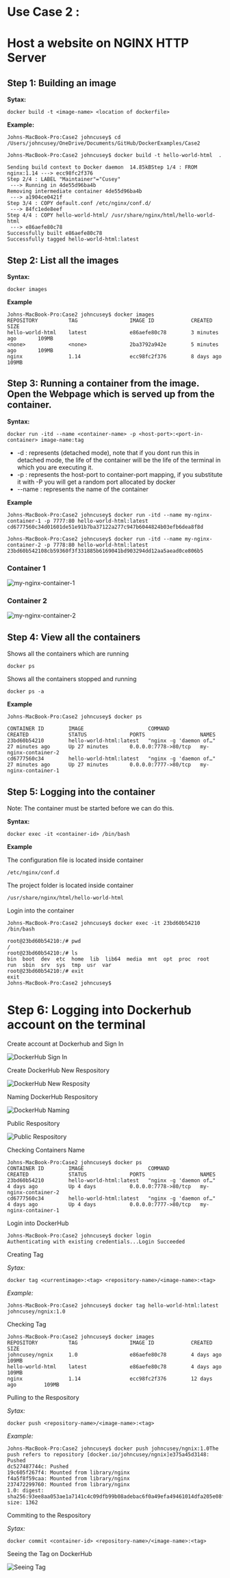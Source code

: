# Use Case 2 : 
# Host a website on NGINX HTTP Server

## Step 1: Building an image

**Sytax:**  

```
docker build -t <image-name> <location of dockerfile>
```
**Example:**

```
Johns-MacBook-Pro:Case2 johncusey$ cd /Users/johncusey/OneDrive/Documents/GitHub/DockerExamples/Case2

Johns-MacBook-Pro:Case2 johncusey$ docker build -t hello-world-html  .

Sending build context to Docker daemon  14.85kBStep 1/4 : FROM nginx:1.14 ---> ecc98fc2f376
Step 2/4 : LABEL "Maintainer"="Cusey"
 ---> Running in 4de55d96ba4b
Removing intermediate container 4de55d96ba4b
 ---> a1904ce0421f
Step 3/4 : COPY default.conf /etc/nginx/conf.d/
 ---> 84fc1ede8eef
Step 4/4 : COPY hello-world-html/ /usr/share/nginx/html/hello-world-html
 ---> e86aefe80c78
Successfully built e86aefe80c78
Successfully tagged hello-world-html:latest

```
## Step 2: List all the images
**Syntax:**   

```
docker images
```
**Example**   

```
Johns-MacBook-Pro:Case2 johncusey$ docker images
REPOSITORY          TAG                 IMAGE ID            CREATED             SIZE
hello-world-html    latest              e86aefe80c78        3 minutes ago       109MB
<none>              <none>              2ba3792a942e        5 minutes ago       109MB
nginx               1.14                ecc98fc2f376        8 days ago          109MB
```

## Step 3: Running a container from the image. Open the Webpage which is served up from the container.
**Syntax:**

```
docker run -itd --name <container-name> -p <host-port>:<port-in-container> image-name:tag
```

* -d : represents (detached mode), note that if you dont run this in detached mode, the life of the container will be the life of the terminal in which you are executing it.
* -p : represents the host-port to container-port mapping, if you substitute it with -P you will get a random port allocated by docker
* --name : represents the name of the container 

**Example**  

```
Johns-MacBook-Pro:Case2 johncusey$ docker run -itd --name my-nginx-container-1 -p 7777:80 hello-world-html:latest
cd6777560c34d01601de51e91b7ba37122a277c947b6044824b03efb6dea8f8d

Johns-MacBook-Pro:Case2 johncusey$ docker run -itd --name my-nginx-container-2 -p 7778:80 hello-world-html:latest
23bd60b542108cb59360f3f331885b6169041bd903294dd12aa5aead0ce806b5
```
### Container 1   

![my-nginx-container-1](https://github.com/cusey/ImageForWiki/blob/master/DockerExamples/Case2/my-nginx-container-1.png)

### Container 2

![my-nginx-container-2](https://github.com/cusey/ImageForWiki/blob/master/DockerExamples/Case2/my-nginx-container-2.png) 

## Step 4: View all the containers

Shows all the containers which are running
```
docker ps 
```
Shows all the containers stopped and running
```
docker ps -a
```

**Example**  

```
Johns-MacBook-Pro:Case2 johncusey$ docker ps

CONTAINER ID        IMAGE                     COMMAND                  CREATED             STATUS              PORTS                  NAMES
23bd60b54210        hello-world-html:latest   "nginx -g 'daemon of…"   27 minutes ago      Up 27 minutes       0.0.0.0:7778->80/tcp   my-nginx-container-2
cd6777560c34        hello-world-html:latest   "nginx -g 'daemon of…"   27 minutes ago      Up 27 minutes       0.0.0.0:7777->80/tcp   my-nginx-container-1
```

## Step 5: Logging into the container

Note: The container must be started before we can do this.

**Syntax:**   

```
docker exec -it <container-id> /bin/bash
```   

**Example**  

The configuration file is located inside container  

```
/etc/nginx/conf.d
```
The project folder is located inside container 

```
/usr/share/nginx/html/hello-world-html
```

Login into the container

```
Johns-MacBook-Pro:Case2 johncusey$ docker exec -it 23bd60b54210 /bin/bash

root@23bd60b54210:/# pwd
/
root@23bd60b54210:/# ls
bin  boot  dev  etc  home  lib  lib64  media  mnt  opt  proc  root  run  sbin  srv  sys  tmp  usr  var
root@23bd60b54210:/# exit
exit
Johns-MacBook-Pro:Case2 johncusey$
```    

# Step 6: Logging into Dockerhub account on the terminal

Create account at Dockerhub and Sign In

![DockerHub Sign In](https://github.com/cusey/ImageForWiki/blob/master/DockerExamples/Case2/DockerHub_sign_in.png)  

Create DockerHub New Respository   

![DockerHub New Resposity](https://github.com/cusey/ImageForWiki/blob/master/DockerExamples/Case2/DockerHub_new_respository.png)   

Naming DockerHub Respository  

![DockerHub Naming](https://github.com/cusey/ImageForWiki/blob/master/DockerExamples/Case2/DockerHub_Creating_Repository.png)

Public Respository

![Public Respository](https://github.com/cusey/ImageForWiki/blob/master/DockerExamples/Case2/DockerHub_public_respository.png)

Checking Containers Name  

```
Johns-MacBook-Pro:Case2 johncusey$ docker ps
CONTAINER ID        IMAGE                     COMMAND                  CREATED             STATUS              PORTS                  NAMES
23bd60b54210        hello-world-html:latest   "nginx -g 'daemon of…"   4 days ago          Up 4 days           0.0.0.0:7778->80/tcp   my-nginx-container-2
cd6777560c34        hello-world-html:latest   "nginx -g 'daemon of…"   4 days ago          Up 4 days           0.0.0.0:7777->80/tcp   my-nginx-container-1
```  

Login into DockerHub  

``` 
Johns-MacBook-Pro:Case2 johncusey$ docker login
Authenticating with existing credentials...Login Succeeded
```   

Creating Tag

*Sytax:*

```   
docker tag <currentimage>:<tag> <repository-name>/<image-name>:<tag>
```
*Example:*

```   
Johns-MacBook-Pro:Case2 johncusey$ docker tag hello-world-html:latest johncusey/ngnix:1.0
```   

Checking Tag  

```
Johns-MacBook-Pro:Case2 johncusey$ docker images
REPOSITORY          TAG                 IMAGE ID            CREATED             SIZE
johncusey/ngnix     1.0                 e86aefe80c78        4 days ago          109MB
hello-world-html    latest              e86aefe80c78        4 days ago          109MB
nginx               1.14                ecc98fc2f376        12 days ago         109MB
``` 

Pulling to the Respository

*Sytax:*  

```    
docker push <repository-name>/<image-name>:<tag>
``` 

*Example:*    

```    
Johns-MacBook-Pro:Case2 johncusey$ docker push johncusey/ngnix:1.0The push refers to repository [docker.io/johncusey/ngnix]e375a45d3148: Pushed
dc527487744c: Pushed
19c605f267f4: Mounted from library/nginx
f4a5f8f59caa: Mounted from library/nginx
237472299760: Mounted from library/nginx
1.0: digest: sha256:93ee8aa053ae1a7141c4c09dfb99b08adebac6f0a49efa49461014dfa205e08f size: 1362
```     

Commiting to the Respository    

*Sytax:* 

``` 
docker commit <container-id> <repository-name>/<image-name>:<tag>
``` 

Seeing the Tag on DockerHub    

![Seeing Tag](https://github.com/cusey/ImageForWiki/blob/master/DockerExamples/Case2/DockerHub_seeing_tag.png)     




